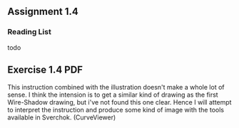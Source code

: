 ## Assignment 1.4

### Reading List 

todo

## Exercise 1.4 PDF

This instruction combined with the illustration doesn't make a whole lot of sense. I think the intension is to get a similar 
kind of drawing as the first Wire-Shadow drawing, but i've not found this one clear. Hence I will attempt to interpret 
the instruction and produce some kind of image with the tools available in Sverchok. (CurveViewer)


  
